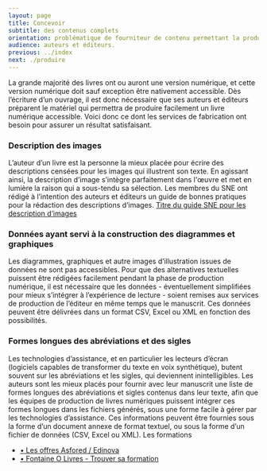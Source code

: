 ```yaml
---
layout: page
title: Concevoir
subtitle: des contenus complets
orientation: problématique de fourniteur de contenu permettant la production de livres numériques accessibles. pas de document de référence, donc un texte simple pour le moment, et un unique lien pour le guide SNE.
audience: auteurs et éditeurs.
previous: ../index
next: ./produire
---
```


La grande majorité des livres ont ou auront une version numérique, et cette version numérique doit sauf exception être nativement accessible. Dès l’écriture d’un ouvrage, il est donc nécessaire que ses auteurs et éditeurs préparent le matériel qui permettra de produire facilement un livre numérique accessible.
Voici donc ce dont les services de fabrication ont besoin pour assurer un résultat satisfaisant.

### Description des images

L’auteur d’un livre est la personne la mieux placée pour écrire des descriptions censées pour les images qui illustrent son texte. En agissant ainsi, la description d’image s’intègre parfaitement dans l'œuvre et met en lumière la raison qui a sous-tendu sa sélection.
Les membres du SNE ont rédigé à l’intention des auteurs et éditeurs un guide de bonnes pratiques pour la rédaction des descriptions d’images.
[Titre du guide SNE pour les description d’images](lien)

### Données ayant servi à la construction des diagrammes et graphiques

Les diagrammes, graphiques et autre images d’illustration issues de données ne sont pas accessibles. Pour que des alternatives textuelles puissent être rédigées facilement pendant la phase de production numérique, il est nécessaire que les données - éventuellement simplifiées pour mieux s’intégrer à l’expérience de lecture -
soient remises aux services de production de l’éditeur en même temps que le manuscrit.
Ces données peuvent être délivrées dans un format CSV, Excel ou XML en fonction des possibilités.

### Formes longues des abréviations et des sigles

Les technologies d’assistance, et en particulier les lecteurs d’écran (logiciels capables de transformer du texte en voix synthétique), butent souvent sur les abréviations et les sigles, qui deviennent inintelligibles. Les auteurs sont les mieux placés pour fournir avec leur manuscrit une liste de formes longues des abréviations et sigles contenus dans leur texte, afin que les équipes de production de livres numériques puissent intégrer ces formes longues dans les fichiers générés, sous une forme facile à gérer par les technologies d’assistance. Ces informations peuvent être fournies sous la forme d’un document annexe de format textuel, ou sous la forme d’un fichier de données (CSV, Excel ou XML). Les formations

-   [• Les offres Asfored / Edinova](https://asfored.org/edinovo/notre-offre/)
-   [• Fontaine O Livres - Trouver sa formation](https://www.fontaineolivres.com/formations/trouver-sa-formation?q=accessibilit%C3%A9)
